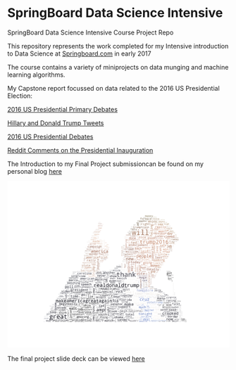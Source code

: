 # SpringBoard Data Science Intensive
SpringBoard Data Science Intensive Course Project Repo

This repository represents the work completed for my Intensive introduction to Data Science at [Springboard.com](https://www.springboard.com) in early 2017

The course contains a variety of miniprojects on data munging and machine learning algorithms.

My Capstone report focussed on data related to the 2016 US Presidential Election:

[2016 US Presidential Primary Debates](https://www.kaggle.com/kinguistics/2016-us-presidential-primary-debates)

[Hillary and Donald Trump Tweets](https://www.kaggle.com/benhamner/clinton-trump-tweets)

[2016 US Presidential Debates](https://www.kaggle.com/mrisdal/2016-us-presidential-debates)

[Reddit Comments on the Presidential Inauguration](https://www.kaggle.com/amalinow/reddit-comments-on-presidential-inauguration)

The Introduction to my Final Project submissioncan be found on my personal blog [here](https://www.patrickmockridge.com/2017/06/02/springboard-data-science-intensive-introduction/)

![Donald Trump Twitter WordCloud normalised for popularity](https://github.com/PatrickMockridge/SpringBoard-Data-Science-Intensive/blob/master/Capstone%20Project/Final%20Project/data/trump-colored-masked-twitter-wordcloud.png?raw=true)

The final project slide deck can be viewed [here](https://github.com/PatrickMockridge/SpringBoard-Data-Science-Intensive/blob/master/Capstone%20Project/Final%20Project/Capstone%20Slide%20Presentation.pdf)
